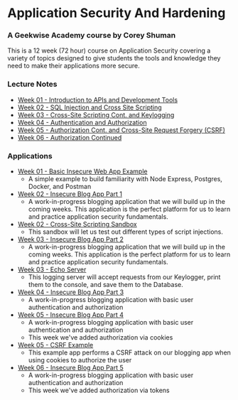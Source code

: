 # Application Security And Hardening
### A Geekwise Academy course by Corey Shuman

This is a 12 week (72 hour) course on Application Security covering a variety of topics designed to give students the tools and knowledge they need to make their applications more secure.

### Lecture Notes
- [Week 01 - Introduction to APIs and Development Tools](./LectureNotes/Week-01)
- [Week 02 - SQL Injection and Cross Site Scripting](./LectureNotes/Week-02)
- [Week 03 - Cross-Site Scripting Cont. and Keylogging](./LectureNotes/Week-03)
- [Week 04 - Authentication and Authorization](./LectureNotes/Week-04)
- [Week 05 - Authorization Cont. and Cross-Site Request Forgery (CSRF)](./LectureNotes/Week-05)
- [Week 06 - Authorization Continued](./LectureNotes/Week-06)

### Applications
- [Week 01 - Basic Insecure Web App Example](./Applications/Week-01/01-BasicInsecureWebApp)
  - A simple example to build familiarity with Node Express, Postgres, Docker, and Postman
- [Week 02 - Insecure Blog App Part 1](./Applications/Week-02/01-BasicBlogAppPart01)
  - A work-in-progress blogging application that we will build up in the coming weeks. This application is the perfect platform for us to learn and practice application security fundamentals.
- [Week 02 - Cross-Site Scripting Sandbox](./Applications/Week-02/02-CrossSiteScriptingSandbox)
  - This sandbox will let us test out different types of script injections.
- [Week 03 - Insecure Blog App Part 2](./Applications/Week-03/01-BasicBlogAppPart02)
  - A work-in-progress blogging application that we will build up in the coming weeks. This application is the perfect platform for us to learn and practice application security fundamentals.
- [Week 03 - Echo Server](./Applications/Week-03/02-EchoServer)
  - This logging server will accept requests from our Keylogger, print them to the console, and save them to the Database.
- [Week 04 - Insecure Blog App Part 3](./Applications/Week-04/01-BasicBlogAppPart03)
  - A work-in-progress blogging application with basic user authentication and authorization
- [Week 05 - Insecure Blog App Part 4](./Applications/Week-05/01-BasicBlogAppPart04)
  - A work-in-progress blogging application with basic user authentication and authorization
  - This week we've added authorization via cookies
- [Week 05 - CSRF Example](./Applications/Week-05/02-CSRFExample)
  - This example app performs a CSRF attack on our blogging app when using cookies to authorize the user
- [Week 06 - Insecure Blog App Part 5](./Applications/Week-06/01-BasicBlogAppPart05)
  - A work-in-progress blogging application with basic user authentication and authorization
  - This week we've added authorization via tokens